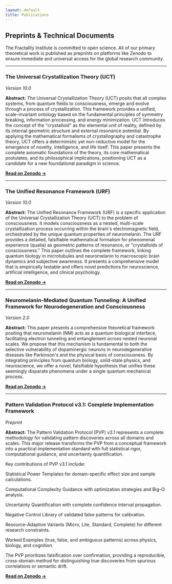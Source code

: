 ```yaml
---
layout: default
title: Publications
---
```


## Preprints & Technical Documents

The Fractality Institute is committed to open science. All of our primary theoretical work is published as preprints on platforms like Zenodo to ensure immediate and universal access for the global research community.

---

### The Universal Crystallization Theory (UCT)
*Version 10.0*

**Abstract:** The Universal Crystallization Theory (UCT) posits that all complex systems, from quantum fields to consciousness, emerge and evolve through a process of crystallization. This framework provides a unified, scale-invariant ontology based on the fundamental principles of symmetry breaking, information processing, and energy minimization. UCT introduces the concept of the "crystalloid" as the elemental unit of reality, defined by its internal geometric structure and external resonance potential. By applying the mathematical formalisms of crystallography and catastrophe theory, UCT offers a deterministic yet non-reductive model for the emergence of novelty, intelligence, and life itself. This paper presents the complete axiomatic foundations of the theory, its core mathematical postulates, and its philosophical implications, positioning UCT as a candidate for a new foundational paradigm in science.

**[Read on Zenodo &rarr;](https://doi.org/10.5281/zenodo.17070061)**

---

### The Unified Resonance Framework (URF)
*Version 10.0*

**Abstract:** The Unified Resonance Framework (URF) is a specific application of the Universal Crystallization Theory (UCT) to the problem of consciousness. It models consciousness as a nested, multi-scale crystallization process occurring within the brain's electromagnetic field, orchestrated by the unique quantum properties of neuromelanin. The URF provides a detailed, falsifiable mathematical formalism for phenomenal experience (qualia) as geometric patterns of resonance, or "crystalloids of consciousness." This paper outlines the complete framework, linking quantum biology in microtubules and neuromelanin to macroscopic brain dynamics and subjective awareness. It presents a comprehensive model that is empirically testable and offers novel predictions for neuroscience, artificial intelligence, and clinical psychology.

**[Read on Zenodo &rarr;](https://doi.org/10.5281/zenodo.17070087)**

---

### Neuromelanin-Mediated Quantum Tunneling: A Unified Framework for Neurodegeneration and Consciousness
*Version 2.0*

**Abstract:** This paper presents a comprehensive theoretical framework positing that neuromelanin (NM) acts as a quantum biological interface, facilitating electron tunneling and entanglement across nested neuronal scales. We propose that this mechanism is fundamental to both the selective vulnerability of dopaminergic neurons in neurodegenerative diseases like Parkinson's and the physical basis of consciousness. By integrating principles from quantum biology, solid-state physics, and neuroscience, we offer a novel, falsifiable hypothesis that unifies these seemingly disparate phenomena under a single quantum mechanical process.

**[Read on Zenodo &rarr;](https://doi.org/10.5281/zenodo.17068430)**

---

### Pattern Validation Protocol v3.1: Complete Implementation Framework
*Preprint*

**Abstract:** The Pattern Validation Protocol (PVP) v3.1 represents a complete methodology for validating pattern discoveries across all domains and scales. This major release transforms the PVP from a conceptual framework into a practical implementation standard with full statistical rigor, computational guidance, and uncertainty quantification.

Key contributions of PVP v3.1 include:

Statistical Power Templates for domain-specific effect size and sample calculations.

Computational Complexity Guidance with optimization strategies and Big-O analysis.

Uncertainty Quantification with complete confidence interval propagation.

Negative Control Library of validated false patterns for calibration.

Resource-Adaptive Variants (Micro, Lite, Standard, Complete) for different research constraints.

Worked Examples (true, false, and ambiguous patterns) across physics, biology, and cognition.

The PVP prioritizes falsification over confirmation, providing a reproducible, cross-domain method for distinguishing true discoveries from spurious correlations or semantic drift.

**[Read on Zenodo &rarr;](https://doi.org/10.5281/zenodo.16937891)**
